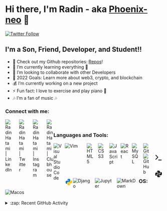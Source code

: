 # Hi there, I'm Radin - aka [Phoenix-neo][linkedin] 👋 

[![Twitter Follow](https://img.shields.io/twitter/follow/ra100din?color=1DA1F2&logo=twitter&style=for-the-badge)](https://twitter.com/intent/follow?original_referer=https%3A%2F%2Fgithub.com%2Fra100din&screen_name=ra100din)



## I'm a Son, Friend, Developer, and Student!!

- 🔭 Check out my Github repositories: [Repos][github]!
- 🌱 I’m currently learning everything 🤣
- 👯 I’m looking to collaborate with other Developers
- 🥅 2022 Goals: Learn more about web3, crypto, and blockchain
- 💰 I’m currently working on a new project 
- ⚡ Fun fact: I love to exercise and play piano 🎹
- 🎶 I’m a fan of music 🎶
### Connect with me:

[<img align="left" alt="Radin Hatami | LinkedIn" width="22px" src="https://cdn.jsdelivr.net/npm/simple-icons@v3/icons/linkedin.svg" />][linkedin]
[<img align="left" alt="Radin Hatami | LinkedIn" width="22px" src="./img/linkedin-dark.svg" />][linkedin]
[<img align="left" alt="Radin Hatami | Twitter" width="22px" src="https://cdn.jsdelivr.net/npm/simple-icons@v3/icons/twitter.svg" />][twitter]
[<img align="left" alt="Radin Hatami | Twitter" width="22px" src="./img/twitter-dark.svg" />][twitter]
[<img align="left" alt="Radin Hatami | Instagram" width="22px" src="https://cdn.jsdelivr.net/npm/simple-icons@v3/icons/instagram.svg" />][instagram]
[<img align="left" alt="Radin Hatami | Instagram" width="22px" src="./img/instagram-dark.svg" />][instagram]
[<img align="left" alt="Radin Hatami | Clubhouse" width="22px" src="https://cdn.jsdelivr.net/npm/simple-icons@v3/icons/clubhouse.svg" />][clubhouse]
<br />

### Languages and Tools:

<img align="left" alt="Visual Studio Code" width="26px" src="https://cdn.jsdelivr.net/gh/devicons/devicon/icons/vscode/vscode-original.svg" style="padding-right:10px;" />
<img align="left" alt="Vim" width="60px" src="https://img.shields.io/badge/VIM-%2311AB00.svg?&style=for-the-badge&logo=vim&logoColor=white" style="padding-right:10px;" />
<img align="left" alt="HTML5" width="26px" src="https://cdn.jsdelivr.net/gh/devicons/devicon/icons/html5/html5-original.svg" style="padding-right:10px;" />
<img align="left" alt="CSS3" width="26px" src="https://cdn.jsdelivr.net/gh/devicons/devicon/icons/css3/css3-original.svg" style="padding-right:10px;" />
<img align="left" alt="JavaScript" width="26px" src="https://cdn.jsdelivr.net/gh/devicons/devicon/icons/javascript/javascript-original.svg" style="padding-right:10px;" />
<img align="left" alt="React" width="26px" src="https://cdn.jsdelivr.net/gh/devicons/devicon/icons/react/react-original.svg" style="padding-right:10px;" />
<img align="left" alt="MySQL" width="26px" src="https://cdn.jsdelivr.net/gh/devicons/devicon/icons/mysql/mysql-original.svg" style="padding-right:10px;" />
<img align="left" alt="Git" width="26px" src="https://cdn.jsdelivr.net/gh/devicons/devicon/icons/git/git-original.svg" style="padding-right:10px;" />
<img align="left" alt="GitHub" width="26px" src="https://user-images.githubusercontent.com/3369400/139447912-e0f43f33-6d9f-45f8-be46-2df5bbc91289.png" style="padding-right:10px;" />
<img align="left" alt="Terminal" width="26px" src="./img/terminal-light.svg" />
<img align="left" alt="Terminal" width="26px" src="./img/terminal-dark.svg" />
<img align="left" alt="Python" width="26px" src="./img/python-dark.svg" />
<img align="left" alt="Python" width="26px" src="./img/python-light.svg" />
<img align="left" alt="Django" width="60px" src="https://img.shields.io/badge/Django-092E20?style=for-the-badge&logo=django&logoColor=green" style="padding-right:10px;" />
<img align="left" alt="Jupyter" width="60px" src="https://img.shields.io/badge/Jupyter-F37626.svg?&style=for-the-badge&logo=Jupyter&logoColor=white" style="padding-right:10px;" />
<img align="left" alt="MarkDown" width="60px" src="https://img.shields.io/badge/Markdown-000000?style=for-the-badge&logo=markdown&logoColor=white" style="padding-right:10px;" />
<br />
<br />

###  OS:
<img align="left" alt="Macos" width="70px" src="https://img.shields.io/badge/mac%20os-000000?style=for-the-badge&logo=apple&logoColor=white" style="padding-right:10px;" />

<br />
<br />

<details>
  <summary>:zap: Recent GitHub Activity</summary>
  
<!--START_SECTION:activity-->
1. ❌ Closed PR 
2. 💪 Opened PR 
3. 🗣 Commented on 
4. 🎉 Merged PR 
<!--END_SECTION:activity-->


<details>
  <summary>:zap: GitHub Stats</summary>

  <img align="left" alt="Radin Hatami's GitHub Stats" src="https://github-readme-stats.vercel.app/api?username=Radin-Hatami&show_icons=true&hide_border=false&title_color=ff652f&icon_color=FFE400&bg_color=09131B&text_color=ffffff&border_color=0c1a25" />
  <img align="left" alt="Radin Hatami's GitHub Stats" src="https://github-profile-summary-cards.vercel.app/api/cards/profile-details?username=Radin-Hatami&theme=vue" />


</details>

[twitter]: https://twitter.com/ra100din
[instagram]: https://instagram.com/radinhtm
[linkedin]: https://www.linkedin.com/in/radin-hatami-9726a4120?originalSubdomain=ir 
[github]: https://github.com/Phoenix-neo?tab=repositories
[clubhouse]: https://www.clubhouse.com/@radinhm?utm_medium=ch_profile&utm_campaign=Lpzy3JlSRyVQUz4qk_pm1w-80712